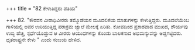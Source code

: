 +++
title = "82 ಕೇಳುತಿದ್ದರು ಪತಿಯ"

+++
82. "ಕೌರವನ ವೀರಾಧಿವೀರರು ತಮ್ಮೊಡೆಯನ ಮೂದಲಿಕೆಯ ಮಾತುಗಳನ್ನು ಕೇಳುತ್ತಿದ್ದರು. ಮೂದಲೆಯೆಂಬ ಗಾಳಿಯಲ್ಲಿ ಅವರ ಉರಿಯುತ್ತಿದ್ದ ಪರಾಕ್ರಮ ಜ್ವಾಲೆ ಮೇಲಕ್ಕೆ ಏರಿತು. ಕೋಪದಿಂದ ಪ್ರಕಾಶವಾದ ಮುಖದ, ಶೌರ್ಯವು ಉಬ್ಬಿ ಹೆಚ್ಚಿ, ಸ್ಪರ್ಧೆಯೊಡ್ಡುವ ಆ ವೀರರು ಆಯುಧಗಳನ್ನು ಕೊಂಡು ಬಾಲಕನಾದ ಅಭಿಮನ್ಯುವನ್ನು ಅಡ್ಡಗಟ್ಟಿದರು. ಧೃತರಾಷ್ಟ್ರನೇ ಕೇಳು " ಎಂದು ಸಂಜಯ ಹೇಳಿದ.